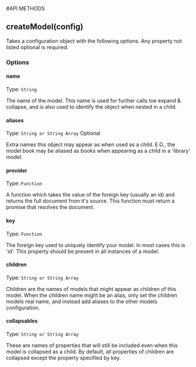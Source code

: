 #API METHODS

## createModel(config)

Takes a configuration object with the following options. Any property not listed optional is required.

### Options

#### name
Type: `String`

The name of the model. This name is used for further calls toe expand & collapse, and is also used to identify the object when nested in a child.

#### aliases
Type: `String or String Array`
Optional

Extra names this object may appear as when used as a child. E.G., the model book may be aliased as books when appearing as a child in a 'library' model.

#### provider
Type: `Function`

A function which takes the value of the foreign key (usually an id) and returns the full document from it's source. This function must return a promise that resolves the document.

#### key
Type: `Function`

The foreign key used to uniquely identify your model. In most cases this is 'id'. This property should be present in all instances of a model.

#### children
Type: `String or String Array`

Children are the names of models that might appear as children of this model. When the children name might be an alias, only set the children models real name, and instead add aliases to the other models configuration.

#### collapsables
Type: `String or String Array`

These are names of properties that will still be included even when this model is collapsed as a child. By default, all properties of children are collapsed except the property specified by key.
